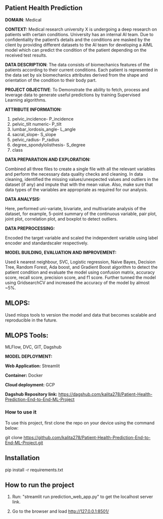 ## Patient Health Prediction


**DOMAIN**: Medical

**CONTEXT:** Medical research university X is undergoing a deep research on patients with certain conditions. University has an internal AI team. Due  to  confidentiality  the  patient’s  details  and  the  conditions  are  masked  by  the  client  by  providing  different  datasets  to  the  AI  team  for developing a AIML model which can predict the condition of the patient depending on the received test results.

**DATA  DESCRIPTION**: The  data  consists  of  biomechanics  features  of  the  patients  according  to  their  current  conditions.  Each  patient  is represented in the data set by six biomechanics attributes derived from the shape and orientation of the condition to their body part. 

**PROJECT  OBJECTIVE**: To Demonstrate the ability to fetch, process and leverage data to generate useful predictions by training Supervised Learning algorithms.

**ATTRIBUTE INFORMATION:**
1. pelvic_incidence- P_incidence
2. pelvic_tilt numeric- P_tilt
3. lumbar_lordosis_angle- L_angle
4. sacral_slope- S_slope
5. pelvic_radius- P_radius
6. degree_spondylolisthesis- S_degree
7. class

**DATA PREPARATION AND EXPLORATION:**

Combined all three files to create a single file with all the relevant variables and perform the necessary data quality checks and cleaning. In data cleaning, identified the missing values/unexpected values and outliers in the dataset (if any) and impute that with the mean value. Also, make sure that data types of the variables are appropriate as required for our analysis.

**DATA ANALYSIS:**

Here, performed uni-variate, bivariate, and multivariate analysis of the dataset, for example, 5-point summary of the continuous variable, pair plot, joint plot, correlation plot, and boxplot to detect outliers.

**DATA PREPROCESSING:**

Encoded the target variable and scaled the independent variable using label encoder and standardscaler respectively.

**MODEL BUILDING, EVALUATION AND IMPROVEMENT:**

Used k nearest neighbour, SVC, Logistic regression, Naive Bayes, Decision Tree, Random Forest, Ada boost, and Gradient Boost algorithm to detect the patient condition and evaluate the model using confusion matrix, accuracy score, recall score, precision score, and f1 score. Further tunned the model using GridsearchCV and increased the accuracy of the model by almost ~5%.

## **MLOPS:**
Used mlops tools to version the model and data that becomes scalable and reproducible in the future.

## **MLOPS Tools:**
MLFlow, DVC, GIT, Dagshub

**MODEL DEPLOYMENT:**

**Web Application:** Streamlit

**Container:** Docker

**Cloud deployment:** GCP

**Dagshub Repository link:** https://dagshub.com/kalita278/Patient-Health-Prediction-End-to-End-ML-Project


### **How to use it**
To use this project, first clone the repo on your device using the command below:

git clone https://github.com/kalita278/Patient-Health-Prediction-End-to-End-ML-Project.git

## **Installation**
pip install -r requirements.txt

## **How to run the project**
1. Run: "streamlit run prediction_web_app.py" to get the localhost server link. 

2. Go to the browser and load  http://127.0.0.1:8501/

